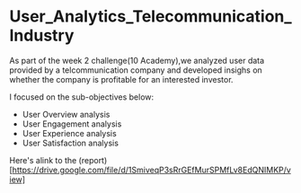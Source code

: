 # User_Analytics_Telecommunication_Industry

As part of the week 2 challenge(10 Academy),we analyzed user data provided by a telcommunication company and developed insighs on whether the company is profitable for an interested investor.

I focused on the sub-objectives below:
* User Overview analysis
* User Engagement analysis
* User Experience analysis
* User Satisfaction analysis

Here's alink to the (report)[https://drive.google.com/file/d/1SmiveqP3sRrGEfMurSPMfLv8EdQNIMKP/view]
